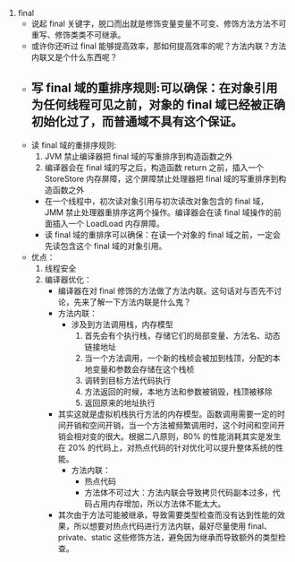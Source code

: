 1. final
    - 说起 final 关键字，脱口而出就是修饰变量变量不可变、修饰方法方法不可重写、修饰类类不可继承。
    - 或许你还听过 final 能够提高效率，那如何提高效率的呢？方法内联？方法内联又是个什么东西呢？
    - 写 final 域的重排序规则:可以确保：在对象引用为任何线程可见之前，对象的 final 域已经被正确初始化过了，而普通域不具有这个保证。
        - 
    - 读 final 域的重排序规则:
        1. JVM 禁止编译器把 final 域的写重排序到构造函数之外
        2. 编译器会在 final 域的写之后，构造函数 return 之前，插入一个 StoreStore 内存屏障，这个屏障禁止处理器把 final 域的写重排序到构造函数之外
        - 在一个线程中，初次读对象引用与初次读改对象包含的 final 域，JMM 禁止处理器重排序这两个操作。编译器会在读 final 域操作的前面插入一个 LoadLoad 内存屏障。
        - 读 final 域的重排序可以确保：在读一个对象的 final 域之前，一定会先读包含这个 final 域的对象引用。
    - 优点：
        1. 线程安全
        2. 编译器优化：
            - 编译器在对 final 修饰的方法做了方法内联。这句话对与否先不讨论，先来了解一下方法内联是什么鬼？
            - 方法内联：
                - 涉及到方法调用栈，内存模型
                    1. 首先会有个执行栈，存储它们的局部变量、方法名、动态链接地址
                    2. 当一个方法调用，一个新的栈桢会被加到栈顶，分配的本地变量和参数会存储在这个栈桢
                    3. 调转到目标方法代码执行
                    4. 方法返回的时候，本地方法和参数被销毁，栈顶被移除
                    5. 返回原来的地址执行
            - 其实这就是虚拟机栈执行方法的内存模型。函数调用需要一定的时间开销和空间开销，当一个方法被频繁调用时，这个时间和空间开销会相对变的很大。根据二八原则，80% 的性能消耗其实是发生在 20% 的代码上，对热点代码的针对优化可以提升整体系统的性能。
                - 方法内联：
                    - 热点代码
                    - 方法体不可过大：方法内联会导致拷贝代码副本过多，代码占用内存增加，所以方法体不能太大。
            - 其次由于方法可能被继承，导致需要类型检查而没有达到性能的效果，所以想要对热点代码进行方法内联，最好尽量使用 final、private、static 这些修饰方法，避免因为继承而导致额外的类型检查。

